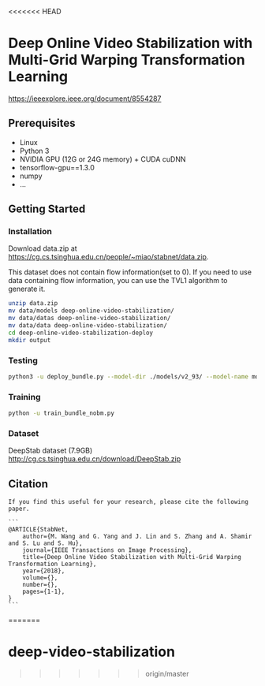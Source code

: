 <<<<<<< HEAD
# Deep Online Video Stabilization with Multi-Grid Warping Transformation Learning
https://ieeexplore.ieee.org/document/8554287

## Prerequisites
- Linux
- Python 3
- NVIDIA GPU (12G or 24G memory) + CUDA cuDNN
- tensorflow-gpu==1.3.0
- numpy
- ...

## Getting Started
### Installation
Download data.zip at https://cg.cs.tsinghua.edu.cn/people/~miao/stabnet/data.zip.

This dataset does not contain flow information(set to 0). If you need to use data containing flow information, you can use the TVL1 algorithm to generate it.
```bash
unzip data.zip
mv data/models deep-online-video-stabilization/
mv data/datas deep-online-video-stabilization/
mv data/data deep-online-video-stabilization/
cd deep-online-video-stabilization-deploy
mkdir output
```

### Testing
```bash
python3 -u deploy_bundle.py --model-dir ./models/v2_93/ --model-name model-80000 --before-ch 31 --deploy-vis --gpu_memory_fraction 0.9 --output-dir ./output/v2_93/Regular  --test-list /home/ubuntu/Regular/Regular/list.txt --prefix /home/ubuntu/Regular/Regular;
```

### Training
```bash
python -u train_bundle_nobm.py
```
### Dataset
DeepStab dataset (7.9GB)
    http://cg.cs.tsinghua.edu.cn/download/DeepStab.zip

## Citation

    If you find this useful for your research, please cite the following paper.

    ```
    @ARTICLE{StabNet, 
        author={M. Wang and G. Yang and J. Lin and S. Zhang and A. Shamir and S. Lu and S. Hu}, 
        journal={IEEE Transactions on Image Processing}, 
        title={Deep Online Video Stabilization with Multi-Grid Warping Transformation Learning}, 
        year={2018}, 
        volume={}, 
        number={}, 
        pages={1-1}, 
    }
    ```

=======
# deep-video-stabilization
>>>>>>> origin/master
